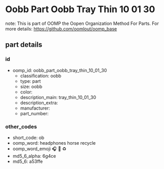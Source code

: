 # Oobb Part Oobb Tray Thin 10 01 30  

note: This is part of OOMP the Oopen Organization Method For Parts. For more details: https://github.com/oomlout/oomp_base

##  part details





### id
* oomp_id: oobb_part_oobb_tray_thin_10_01_30
  * classification: oobb
  * type: part
  * size: oobb
  * color: 
  * description_main: tray_thin_10_01_30
  * description_extra: 
  * manufacturer: 
  * part_number: 

### other_codes
* short_code: ob
* oomp_word: headphones horse recycle
* oomp_word_emoji :headphones: :horse: :recycle:
* md5_6_alpha: 6g4ce
* md5_6: a53ffe